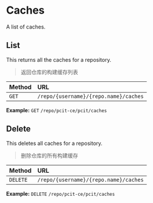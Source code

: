# Caches

A list of caches.

## List

This returns all the caches for a repository.

> 返回仓库的构建缓存列表

| Method | URL                                              |
| :----- | :----------------------------------------------- |
| `GET`  | `/repo/{username}/{repo.name}/caches` |

**Example:** `GET` `/repo/pcit-ce/pcit/caches`

## Delete

This deletes all caches for a repository.

> 删除仓库的所有构建缓存

| Method    | URL                                              |
| :-----    | :----------------------------------------------- |
| `DELETE`  | `/repo/{username}/{repo.name}/caches` |

**Example:** `DELETE` `/repo/pcit-ce/pcit/caches`
